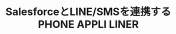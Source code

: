 ---
key: sponsor_phoneappli
title: SalesforceとLINE/SMSを連携するPHONE APPLI LINER
format: short
tags:
  - sponsor
speakers:
  - hayato_nomura
presentation: 
draft: false
---